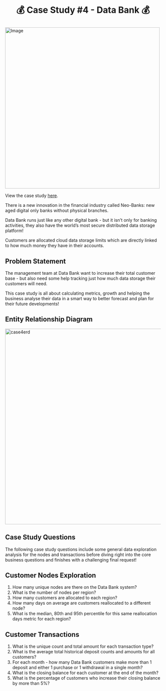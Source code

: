 # <p align="center" style="margin-top: 0px;">💰 Case Study #4 - Data Bank 💰
<img src="https://user-images.githubusercontent.com/70214561/211992745-61f04b02-03cd-4f30-89e7-e6a36a5118a8.png" alt="Image" width="500" height="520">

View the case study [here](https://8weeksqlchallenge.com/case-study-4/).

There is a new innovation in the financial industry called Neo-Banks: new aged digital only banks without physical branches.

Data Bank runs just like any other digital bank - but it isn’t only for banking activities, they also have the world’s most secure distributed data storage platform!

Customers are allocated cloud data storage limits which are directly linked to how much money they have in their accounts. 

## Problem Statement
The management team at Data Bank want to increase their total customer base - but also need some help tracking just how much data storage their customers will need.

This case study is all about calculating metrics, growth and helping the business analyse their data in a smart way to better forecast and plan for their future developments!

## Entity Relationship Diagram
<img width="631" alt="case4erd" src="https://user-images.githubusercontent.com/70214561/211992801-92ff5bd0-4a8e-4f11-95a0-483886fb53e1.png">
  
## Case Study Questions
The following case study questions include some general data exploration analysis for the nodes and transactions before diving right into the core business questions and finishes with a challenging final request!

## Customer Nodes Exploration
1. How many unique nodes are there on the Data Bank system?
2. What is the number of nodes per region?
3. How many customers are allocated to each region?
4. How many days on average are customers reallocated to a different node?
5. What is the median, 80th and 95th percentile for this same reallocation days metric for each region?

## Customer Transactions
1. What is the unique count and total amount for each transaction type?
2. What is the average total historical deposit counts and amounts for all customers?
3. For each month - how many Data Bank customers make more than 1 deposit and either 1 purchase or 1 withdrawal in a single month?
4. What is the closing balance for each customer at the end of the month?
5. What is the percentage of customers who increase their closing balance by more than 5%?
